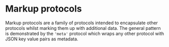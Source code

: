 # Markup protocols

Markup protocols are a family of protocols intended to encapsulate other protocols whilst marking them up with additional data. The general pattern is demonstrated by the `'meta'` protocol which wraps any other protocol with JSON key value pairs as metadata.


